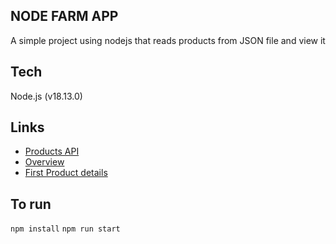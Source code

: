 ## NODE FARM APP

A simple project using nodejs that reads products from JSON file and view it

## Tech

Node.js (v18.13.0)

## Links

- [Products API](http://localhost:8000/api/products)
- [Overview](http://localhost:8000/overview)
- [First Product details](http://localhost:8000/products?id=0)

## To run

``` npm install ```
``` npm run start ```